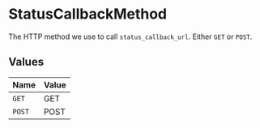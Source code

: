 # StatusCallbackMethod

The HTTP method we use to call `status_callback_url`. Either `GET` or `POST`.


## Values

| Name   | Value  |
| ------ | ------ |
| `GET`  | GET    |
| `POST` | POST   |